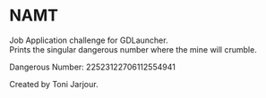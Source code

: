 # NAMT

Job Application challenge for GDLauncher.  
Prints the singular dangerous number where the mine will crumble.

Dangerous Number: 22523122706112554941

Created by Toni Jarjour.
